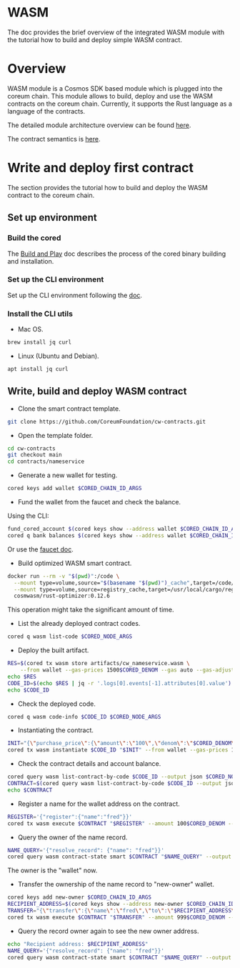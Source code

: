 # WASM

The doc provides the brief overview of the integrated WASM module with the tutorial how to build and deploy simple
WASM contract.

# Overview

WASM module is a Cosmos SDK based module which is plugged into the coreum chain.
This module allows to build, deploy and use the WASM contracts on the coreum chain.
Currently, it supports the Rust language as a language of the contracts.

The detailed module architecture overview can be
found [here](https://docs.cosmwasm.com/docs/1.0/architecture/multichain).

The contract semantics is [here](https://docs.cosmwasm.com/docs/1.0/smart-contracts/contract-semantics).

# Write and deploy first contract

The section provides the tutorial how to build and deploy the WASM contract to the coreum chain.

## Set up environment

### Build the cored

The [Build and Play](https://github.com/CoreumFoundation/coreum/blob/master/README.md#build-and-play) doc describes the
process of the cored binary building and installation.

### Set up the CLI environment

Set up the CLI environment following the [doc](cli-env.md).

### Install the CLI utils

* Mac OS.

```bash
brew install jq curl
```

* Linux (Ubuntu and Debian).

```bash
apt install jq curl
```

## Write, build and deploy WASM contract

* Clone the smart contract template.

```bash
git clone https://github.com/CoreumFoundation/cw-contracts.git
```

* Open the template folder.

```bash
cd cw-contracts
git checkout main
cd contracts/nameservice
```

* Generate a new wallet for testing.

```bash
cored keys add wallet $CORED_CHAIN_ID_ARGS
```

* Fund the wallet from the faucet and check the balance.

Using the CLI:

```bash
fund_cored_account $(cored keys show --address wallet $CORED_CHAIN_ID_ARGS)
cored q bank balances $(cored keys show --address wallet $CORED_CHAIN_ID_ARGS) $CORED_NODE_ARGS
```

Or use the [faucet doc](https://docs.coreum.dev/faucet/).

* Build optimized WASM smart contract.

```bash
docker run --rm -v "$(pwd)":/code \
  --mount type=volume,source="$(basename "$(pwd)")_cache",target=/code/target \
  --mount type=volume,source=registry_cache,target=/usr/local/cargo/registry \
  cosmwasm/rust-optimizer:0.12.6
```

This operation might take the significant amount of time.

* List the already deployed contract codes.

```bash
cored q wasm list-code $CORED_NODE_ARGS
```

* Deploy the built artifact.

```bash
RES=$(cored tx wasm store artifacts/cw_nameservice.wasm \
    --from wallet --gas-prices 1500$CORED_DENOM --gas auto --gas-adjustment 1.3 -y -b block --output json $CORED_NODE_ARGS)
echo $RES    
CODE_ID=$(echo $RES | jq -r '.logs[0].events[-1].attributes[0].value')
echo $CODE_ID
```

* Check the deployed code.

```bash
cored q wasm code-info $CODE_ID $CORED_NODE_ARGS
```

* Instantiating the contract.

```bash
INIT="{\"purchase_price\":{\"amount\":\"100\",\"denom\":\"$CORED_DENOM\"},\"transfer_price\":{\"amount\":\"999\",\"denom\":\"$CORED_DENOM\"}}"
cored tx wasm instantiate $CODE_ID "$INIT" --from wallet --gas-prices 1500$CORED_DENOM --label "name service" -b block -y --no-admin $CORED_NODE_ARGS
```

* Check the contract details and account balance.

```bash
cored query wasm list-contract-by-code $CODE_ID --output json $CORED_NODE_ARGS
CONTRACT=$(cored query wasm list-contract-by-code $CODE_ID --output json $CORED_NODE_ARGS | jq -r '.contracts[-1]')
echo $CONTRACT
```

* Register a name for the wallet address on the contract.

```bash
REGISTER='{"register":{"name":"fred"}}'
cored tx wasm execute $CONTRACT "$REGISTER" --amount 100$CORED_DENOM --from wallet --gas-prices 1500$CORED_DENOM -b block -y $CORED_NODE_ARGS
```

* Query the owner of the name record.

```bash
NAME_QUERY='{"resolve_record": {"name": "fred"}}'
cored query wasm contract-state smart $CONTRACT "$NAME_QUERY" --output json $CORED_NODE_ARGS
```

The owner is the "wallet" now.

* Transfer the ownership of the name record to "new-owner" wallet.

```bash
cored keys add new-owner $CORED_CHAIN_ID_ARGS
RECIPIENT_ADDRESS=$(cored keys show --address new-owner $CORED_CHAIN_ID_ARGS)
TRANSFER="{\"transfer\":{\"name\":\"fred\",\"to\":\"$RECIPIENT_ADDRESS\"}}"
cored tx wasm execute $CONTRACT "$TRANSFER" --amount 999$CORED_DENOM --from wallet --gas-prices 1500$CORED_DENOM -b block -y $CORED_NODE_ARGS
``` 

* Query the record owner again to see the new owner address.

```bash
echo "Recipient address: $RECIPIENT_ADDRESS"
NAME_QUERY='{"resolve_record": {"name": "fred"}}'
cored query wasm contract-state smart $CONTRACT "$NAME_QUERY" --output json $CORED_NODE_ARGS
```
